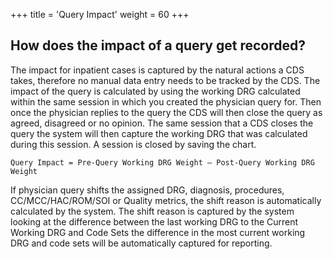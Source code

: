 +++
title = 'Query Impact'
weight = 60
+++

## How does the impact of a query get recorded?

The impact for inpatient cases is captured by the natural actions a CDS takes, therefore no manual data
entry needs to be tracked by the CDS. The impact of the query is calculated by using the working DRG
calculated within the same session in which you created the physician query for. Then once the
physician replies to the query the CDS will then close the query as agreed, disagreed or no opinion. The
same session that a CDS closes the query the system will then capture the working DRG that was
calculated during this session. A session is closed by saving the chart.

```
Query Impact = Pre-Query Working DRG Weight – Post-Query Working DRG Weight
```

If physician query shifts the assigned DRG, diagnosis, procedures, CC/MCC/HAC/ROM/SOI or Quality
metrics, the shift reason is automatically calculated by the system. The shift reason is captured by the
system looking at the difference between the last working DRG to the Current Working DRG and Code
Sets the difference in the most current working DRG and code sets will be automatically captured for
reporting.
